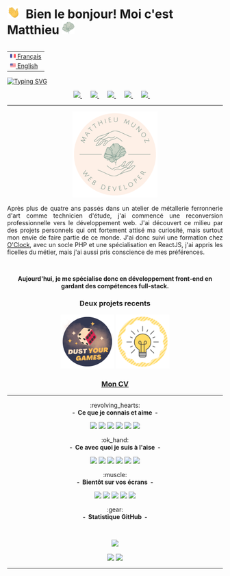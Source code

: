 <h1>
<img src="https://raw.githubusercontent.com/ABSphreak/ABSphreak/master/gifs/Hi.gif" width="30px" />
&nbsp;Bien le bonjour! Moi c'est Matthieu
<img src="assets/images/flower.png" width="30px" />
</h1>

<table align="right">
 <tr><td><a href="README_fr.md"><img src="assets/images/fr-flag.png" height="13"> Français</a></td></tr>
 <tr><td><a href="README.md"><img src="assets/images/us-flag.png" height="13"> English</a></td></tr>
</table>

[![Typing SVG](https://readme-typing-svg.herokuapp.com?duration=7000&color=0E77F3&center=true&vCenter=true&width=800&lines=Bienvenue+sur+ma+page+GitHub;Dev+junior+parcourant+son+bout+de+chemin;Visant+toujours+plus+haut)]()

<p align="center">
  <a href="https://github.com/matthieu-munoz">
    <img src="https://img.shields.io/badge/github-%23121011.svg?style=for-the-badge&logo=github&logoColor=white" />
  </a>&nbsp;&nbsp;&nbsp;&nbsp;
  <a href="mailto:matthieu.munoz.pro@gmail.com">
    <img src="https://img.shields.io/badge/gmail-%23D14836.svg?&style=for-the-badge&logo=gmail&logoColor=white" />
  </a>&nbsp;&nbsp;&nbsp;&nbsp;
  <a href="https://www.linkedin.com/in/matthieu-munoz-798b33184/">
    <img src="https://img.shields.io/badge/linkedin-%230077B5.svg?&style=for-the-badge&logo=linkedin&logoColor=white" />
    </a>&nbsp;&nbsp;&nbsp;&nbsp;
  <a href="https://m.me/loiseron">
    <img src="https://img.shields.io/badge/Messenger-00B2FF?style=for-the-badge&logo=messenger&logoColor=white" />
  </a>&nbsp;&nbsp;&nbsp;&nbsp;
  <a href="https://codepen.io/matthieu-munoz">
    <img src="https://img.shields.io/badge/Codepen-000000?style=for-the-badge&logo=codepen&logoColor=white" />
    </a>&nbsp;&nbsp;&nbsp;&nbsp;
</p>

<hr/>

<p align="center">
  <img src="assets/images/logo.png" width="200px" />
</p>

<p align="justify">
  Après plus de quatre ans passés dans un atelier de métallerie ferronnerie d'art comme technicien d'étude, j'ai commencé une reconversion professionnelle vers le développement web. J'ai découvert ce milieu par des projets personnels qui ont fortement attisé ma curiosité, mais surtout mon envie de faire partie de ce monde.
  J'ai donc suivi une formation chez <a href="https://oclock.io/">O'Clock</a>, avec un socle PHP et une spécialisation en ReactJS, j'ai appris les ficelles du métier, mais j'ai aussi pris conscience de mes préférences.
</p>
<br>
<p align="center">
  <b>Aujourd'hui, je me spécialise donc en développement front-end en gardant des compétences full-stack.</b>
</p>

<h3 align="center">
  Deux projets recents
</h3>

<p align="center">
<a href="https://dustyourgames.com/"><img height="125px" src="assets/images/dyg.png" /></a>
<a href="https://aphantasiaclub.org/"><img height="125px" src="assets/images/ac.png" /></a>
</p>

<h3 align="center">
<a href="assets/resume.pdf">Mon CV</a>
</h3>

<hr/>

<p align="center">
  :revolving_hearts:
  <br>
  <b>-&nbsp;&nbsp;Ce que je connais et aime&nbsp;&nbsp;-</b>
</p>

<p align="center">
<img src="https://img.shields.io/badge/javascript%20-%23323330.svg?&style=for-the-badge&logo=javascript&logoColor=%23F7DF1E"/> <img src="https://img.shields.io/badge/react-%2320232a.svg?style=for-the-badge&logo=react&logoColor=%2361DAFB"/> <img src="https://img.shields.io/badge/redux-%23593d88.svg?style=for-the-badge&logo=redux&logoColor=white"/> <img src="https://img.shields.io/badge/SASS-hotpink.svg?style=for-the-badge&logo=SASS&logoColor=white"/> <img src="https://img.shields.io/badge/css3%20-%231572B6.svg?&style=for-the-badge&logo=css3&logoColor=white"/> <img src="https://img.shields.io/badge/html5%20-%23E34F26.svg?&style=for-the-badge&logo=html5&logoColor=white"/>
</p>

<p align="center">
  :ok_hand:
  <br>
  <b>-&nbsp;&nbsp;Ce avec quoi je suis à l'aise&nbsp;&nbsp;-</b>
</p>

<p align="center">
  <img src="https://img.shields.io/badge/php-%23777BB4.svg?style=for-the-badge&logo=php&logoColor=white"/>
  <img src="https://img.shields.io/badge/yarn-%232C8EBB.svg?style=for-the-badge&logo=yarn&logoColor=white"/>
  <img src="https://img.shields.io/badge/NPM-%23000000.svg?style=for-the-badge&logo=npm&logoColor=white"/>
  <img src="https://img.shields.io/badge/git%20-%23F05033.svg?&style=for-the-badge&logo=git&logoColor=white"/>
  <img src="https://img.shields.io/badge/Canva-%2300C4CC.svg?style=for-the-badge&logo=Canva&logoColor=white"/>
  <img src="https://img.shields.io/badge/figma-%23F24E1E.svg?style=for-the-badge&logo=figma&logoColor=white"/>
</p>

<p align="center">
  :muscle:
  <br>
  <b>-&nbsp;&nbsp;Bientôt sur vos écrans&nbsp;&nbsp;-</b>
</p>

<p align="center">
  <img src="https://img.shields.io/badge/Next-black?style=for-the-badge&logo=next.js&logoColor=white"/>
  <img src="https://img.shields.io/badge/node.js-6DA55F?style=for-the-badge&logo=node.js&logoColor=white"/>
  <img src="https://img.shields.io/badge/express.js-%23404d59.svg?style=for-the-badge&logo=express&logoColor=%2361DAFB"/>
  <img src="https://img.shields.io/badge/vuejs-%2335495e.svg?style=for-the-badge&logo=vuedotjs&logoColor=%234FC08D"/>
  <img src="https://img.shields.io/badge/Socket.io-black?style=for-the-badge&logo=socket.io&badgeColor=010101"/>
</p>

<p align="center">
  :gear:
  <br>
  <b>-&nbsp;&nbsp;Statistique GitHub&nbsp;&nbsp;-</b>
</p>

<br/>

<p align="center">
  <img height="120px" src="https://github-readme-streak-stats.herokuapp.com/?user=matthieu-munoz&hide_border=true&locale=fr&theme=gotham" />
</p>

<p align="center">
  <img height="110px" src="https://github-readme-stats.vercel.app/api?username=matthieu-munoz&hide_title=true&hide_border=true&show_icons=true&include_all_commits=true&count_private=true&line_height=21&locale=fr&theme=gotham" />
  <img height="110px" src="https://github-readme-stats.vercel.app/api/top-langs/?username=matthieu-munoz&hide_title=true&hide_border=true&layout=compact&locale=fr&langs_count=8&theme=gotham" />
</p>

<hr/>
